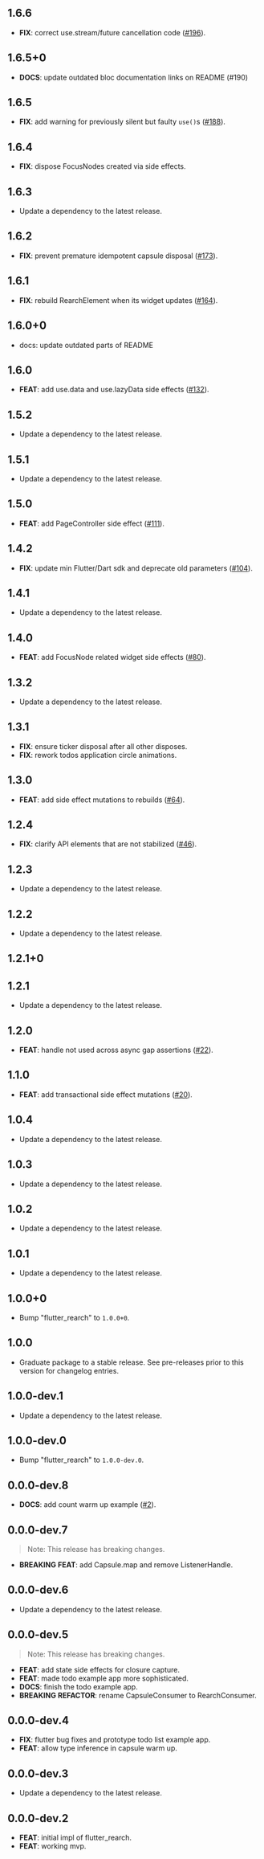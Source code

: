 ## 1.6.6

 - **FIX**: correct use.stream/future cancellation code ([#196](https://github.com/GregoryConrad/rearch-dart/issues/196)).

## 1.6.5+0

 - **DOCS**: update outdated bloc documentation links on README (#190)

## 1.6.5

 - **FIX**: add warning for previously silent but faulty `use()`s ([#188](https://github.com/GregoryConrad/rearch-dart/issues/188)).

## 1.6.4

 - **FIX**: dispose FocusNodes created via side effects.

## 1.6.3

 - Update a dependency to the latest release.

## 1.6.2

 - **FIX**: prevent premature idempotent capsule disposal ([#173](https://github.com/GregoryConrad/rearch-dart/issues/173)).

## 1.6.1

 - **FIX**: rebuild RearchElement when its widget updates ([#164](https://github.com/GregoryConrad/rearch-dart/issues/164)).

## 1.6.0+0

 - docs: update outdated parts of README

## 1.6.0

 - **FEAT**: add use.data and use.lazyData side effects ([#132](https://github.com/GregoryConrad/rearch-dart/issues/132)).

## 1.5.2

 - Update a dependency to the latest release.

## 1.5.1

 - Update a dependency to the latest release.

## 1.5.0

 - **FEAT**: add PageController side effect ([#111](https://github.com/GregoryConrad/rearch-dart/issues/111)).

## 1.4.2

 - **FIX**: update min Flutter/Dart sdk and deprecate old parameters ([#104](https://github.com/GregoryConrad/rearch-dart/issues/104)).

## 1.4.1

 - Update a dependency to the latest release.

## 1.4.0

 - **FEAT**: add FocusNode related widget side effects ([#80](https://github.com/GregoryConrad/rearch-dart/issues/80)).

## 1.3.2

 - Update a dependency to the latest release.

## 1.3.1

 - **FIX**: ensure ticker disposal after all other disposes.
 - **FIX**: rework todos application circle animations.

## 1.3.0

 - **FEAT**: add side effect mutations to rebuilds ([#64](https://github.com/GregoryConrad/rearch-dart/issues/64)).

## 1.2.4

 - **FIX**: clarify API elements that are not stabilized ([#46](https://github.com/GregoryConrad/rearch-dart/issues/46)).

## 1.2.3

 - Update a dependency to the latest release.

## 1.2.2

 - Update a dependency to the latest release.

## 1.2.1+0

## 1.2.1

 - Update a dependency to the latest release.

## 1.2.0

 - **FEAT**: handle not used across async gap assertions ([#22](https://github.com/GregoryConrad/rearch-dart/issues/22)).

## 1.1.0

 - **FEAT**: add transactional side effect mutations ([#20](https://github.com/GregoryConrad/rearch-dart/issues/20)).

## 1.0.4

 - Update a dependency to the latest release.

## 1.0.3

 - Update a dependency to the latest release.

## 1.0.2

 - Update a dependency to the latest release.

## 1.0.1

 - Update a dependency to the latest release.

## 1.0.0+0

 - Bump "flutter_rearch" to `1.0.0+0`.

## 1.0.0

 - Graduate package to a stable release. See pre-releases prior to this version for changelog entries.

## 1.0.0-dev.1

 - Update a dependency to the latest release.

## 1.0.0-dev.0

 - Bump "flutter_rearch" to `1.0.0-dev.0`.

## 0.0.0-dev.8

 - **DOCS**: add count warm up example ([#2](https://github.com/GregoryConrad/rearch-dart/issues/2)).

## 0.0.0-dev.7

> Note: This release has breaking changes.

 - **BREAKING** **FEAT**: add Capsule.map and remove ListenerHandle.

## 0.0.0-dev.6

 - Update a dependency to the latest release.

## 0.0.0-dev.5

> Note: This release has breaking changes.

 - **FEAT**: add state side effects for closure capture.
 - **FEAT**: made todo example app more sophisticated.
 - **DOCS**: finish the todo example app.
 - **BREAKING** **REFACTOR**: rename CapsuleConsumer to RearchConsumer.

## 0.0.0-dev.4

 - **FIX**: flutter bug fixes and prototype todo list example app.
 - **FEAT**: allow type inference in capsule warm up.

## 0.0.0-dev.3

 - Update a dependency to the latest release.

## 0.0.0-dev.2

 - **FEAT**: initial impl of flutter_rearch.
 - **FEAT**: working mvp.

